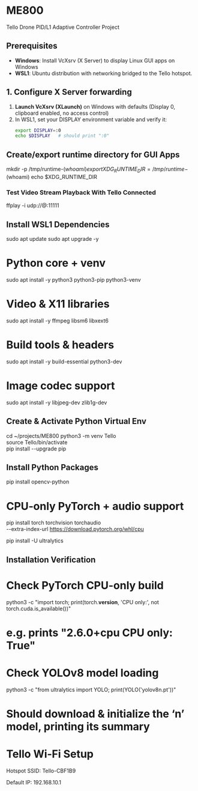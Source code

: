 # ME800  
Tello Drone PID/L1 Adaptive Controller Project

## Prerequisites  
- **Windows**: Install VcXsrv (X Server) to display Linux GUI apps on Windows
- **WSL1**: Ubuntu distribution with networking bridged to the Tello hotspot.

## 1. Configure X Server forwarding  
1. **Launch VcXsrv (XLaunch)** on Windows with defaults (Display 0, clipboard enabled, no access control) 
2. In WSL1, set your DISPLAY environment variable and verify it:  
   ```bash
   export DISPLAY=:0
   echo $DISPLAY   # should print ":0"

## Create/export runtime directory for GUI Apps
mkdir -p /tmp/runtime-$(whoami)
export XDG_RUNTIME_DIR=/tmp/runtime-$(whoami)
echo $XDG_RUNTIME_DIR

### Test Video Stream Playback With Tello Connected
ffplay -i udp://@:11111

## Install WSL1 Dependencies
sudo apt update
sudo apt upgrade -y

# Python core + venv
sudo apt install -y python3 python3-pip python3-venv  

# Video & X11 libraries
sudo apt install -y ffmpeg libsm6 libxext6           

# Build tools & headers
sudo apt install -y build-essential python3-dev     

# Image codec support
sudo apt install -y libjpeg-dev zlib1g-dev         

## Create & Activate Python Virtual Env

cd ~/projects/ME800
python3 -m venv Tello                              
source Tello/bin/activate                            
pip install --upgrade pip

## Install Python Packages

pip install opencv-python                             

# CPU‑only PyTorch + audio support
pip install torch torchvision torchaudio \
  --extra-index-url https://download.pytorch.org/whl/cpu  

pip install -U ultralytics                             


## Installation Verification

# Check PyTorch CPU-only build
python3 -c "import torch; print(torch.__version__, 'CPU only:', not torch.cuda.is_available())"
# e.g. prints "2.6.0+cpu CPU only: True" 
# Check YOLOv8 model loading
python3 -c "from ultralytics import YOLO; print(YOLO('yolov8n.pt'))"
# Should download & initialize the ‘n’ model, printing its summary 


# Tello Wi‑Fi Setup
Hotspot SSID: Tello-CBF1B9

Default IP: 192.168.10.1

